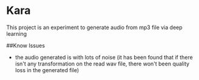# Kara
This project is an experiment to generate audio from mp3 file via deep learning

##Know Issues
- the audio generated is with lots of noise (it has been found that if there isn't any transformation on the read wav file, there won't been quality loss in the generated file)
